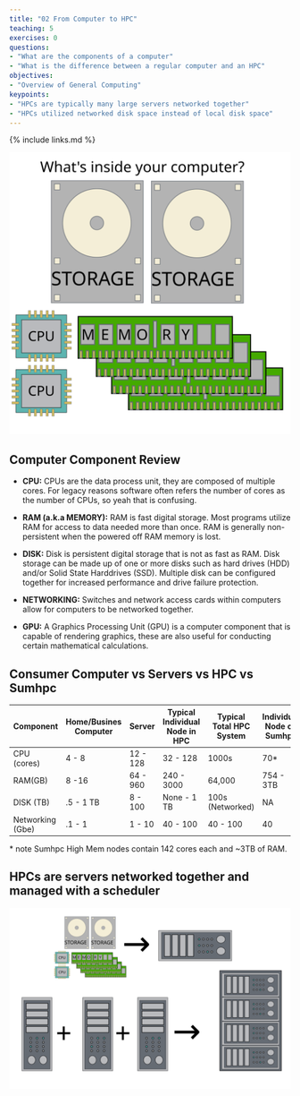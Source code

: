 ```yaml
---
title: "02 From Computer to HPC"
teaching: 5
exercises: 0
questions:
- "What are the components of a computer"
- "What is the difference between a regular computer and an HPC"
objectives:
- "Overview of General Computing"
keypoints:
- "HPCs are typically many large servers networked together"
- "HPCs utilized networked disk space instead of local disk space"
---
```



{% include links.md %}

![parts example](../fig/parts.svg)

## Computer Component Review

 - **CPU:** CPUs are the data process unit, they are composed of multiple cores. For legacy reasons software often refers the number of cores as the number of CPUs, so yeah that is confusing. 
 
 - **RAM (a.k.a MEMORY):** RAM is fast digital storage. Most programs utilize RAM for access to data needed more than once. RAM is generally non-persistent when the powered off RAM memory is lost.

 - **DISK:** Disk is persistent digital storage that is not as fast as RAM. Disk storage can be made up of one or more disks such as hard drives (HDD) and/or Solid State Harddrives (SSD). Multiple disk can be configured together for increased performance and drive failure protection. 
 
 - **NETWORKING:** Switches and network access cards within computers allow for computers to be networked together. 
 
 - **GPU:** A Graphics Processing Unit (GPU) is a computer component that is capable of rendering graphics, these are also useful for conducting certain mathematical calculations. 

## Consumer Computer vs Servers vs HPC vs Sumhpc

| Component | Home/Busines Computer | Server     | Typical Individual  Node in HPC | Typical Total HPC System | Individual  Node on Sumhpc | Total Sumhpc System | 
|-----------|-----------------------|------------|-------------------------------|--------------------------|---------------------------|---------------------|
| CPU (cores)| 4 - 8 | 12 - 128  | 32 - 128 | 1000s | 70\* | 7,000 |
| RAM(GB) | 8 -16 | 64 - 960 | 240 - 3000 | 64,000 | 754 - 3TB | 76.8 TB|
| DISK (TB)| .5 - 1 TB | 8 - 100 | None - 1 TB | 100s (Networked) | NA | 2.7 PB |
| Networking (Gbe)| .1 - 1 | 1 - 10 | 40 - 100 | 40 - 100 | 40 | 40 + |

\* note Sumhpc High Mem nodes contain 142 cores each and ~3TB of RAM.

## HPCs are servers networked together and managed with a scheduler

![cluster example](../fig/cluster.svg)
